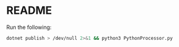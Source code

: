 # README

Run the following:

```bash
dotnet publish > /dev/null 2>&1 && python3 PythonProcessor.py
```
